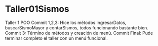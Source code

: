 # Taller01Sismos
Taller 1 POO
Commit 1,2,3: Hice los métodos ingresarDatos, buscarSismoMayor y contarSismos, todos funcionando bastante bien. 
Commit 3: Término de métodos y creación de menú. 
Commit Final: Pude terminar completo el taller con un menú funcional. 